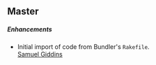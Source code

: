 ## Master

##### Enhancements

* Initial import of code from Bundler's `Rakefile`.  
  [Samuel Giddins](https://github.com/segiddins)
